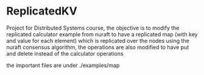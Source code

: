 # ReplicatedKV

Project for Distributed Systems course, the objective is to modify the replicated calculator example from nuraft to have a replicated map (with key and value for each element) which is replicated over the nodes using the nuraft consensus algorithm, the operations are also modified to have put and delete instead of the calculator operations

the important files are under ./examples/map
